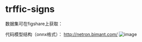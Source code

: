 # trffic-signs
数据集可在figshare上获取：

代码模型结构（onnx格式）：
http://netron.bimant.com/
![image](https://github.com/user-attachments/assets/11000dec-a8d0-4742-8414-6846328de509)
